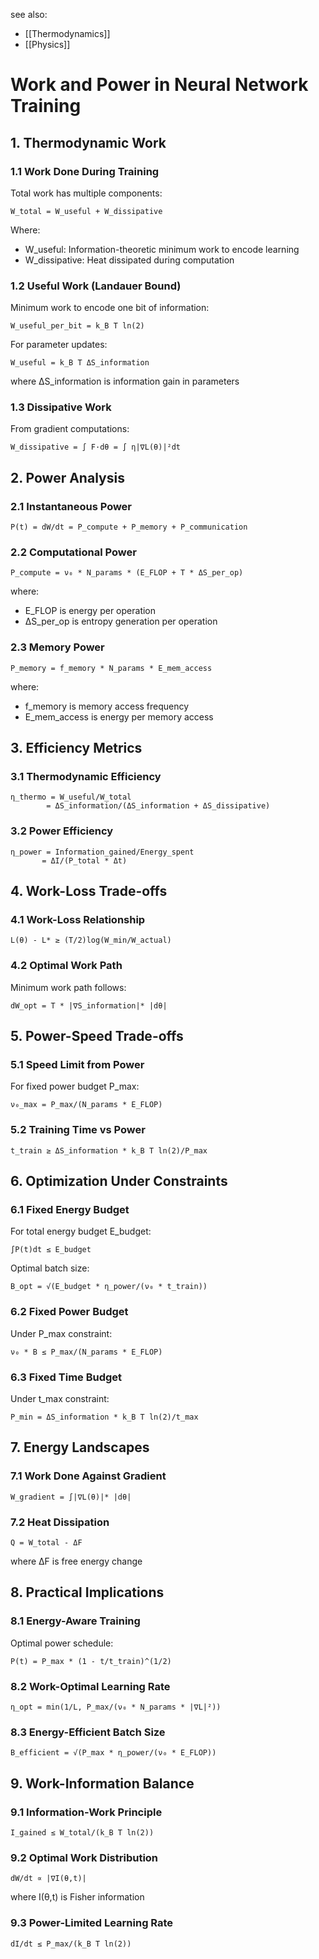 see also:
- [[Thermodynamics]]
- [[Physics]]
# Work and Power in Neural Network Training

## 1. Thermodynamic Work

### 1.1 Work Done During Training
Total work has multiple components:

```
W_total = W_useful + W_dissipative
```

Where:
- W_useful: Information-theoretic minimum work to encode learning
- W_dissipative: Heat dissipated during computation

### 1.2 Useful Work (Landauer Bound)
Minimum work to encode one bit of information:
```
W_useful_per_bit = k_B T ln(2)
```

For parameter updates:
```
W_useful = k_B T ΔS_information
```
where ΔS_information is information gain in parameters

### 1.3 Dissipative Work
From gradient computations:
```
W_dissipative = ∫ F·dθ = ∫ η|∇L(θ)|²dt
```

## 2. Power Analysis

### 2.1 Instantaneous Power
```
P(t) = dW/dt = P_compute + P_memory + P_communication
```

### 2.2 Computational Power
```
P_compute = ν₀ * N_params * (E_FLOP + T * ΔS_per_op)
```
where:
- E_FLOP is energy per operation
- ΔS_per_op is entropy generation per operation

### 2.3 Memory Power
```
P_memory = f_memory * N_params * E_mem_access
```
where:
- f_memory is memory access frequency
- E_mem_access is energy per memory access

## 3. Efficiency Metrics

### 3.1 Thermodynamic Efficiency
```
η_thermo = W_useful/W_total
        = ΔS_information/(ΔS_information + ΔS_dissipative)
```

### 3.2 Power Efficiency
```
η_power = Information_gained/Energy_spent
       = ΔI/(P_total * Δt)
```

## 4. Work-Loss Trade-offs

### 4.1 Work-Loss Relationship
```
L(θ) - L* ≥ (T/2)log(W_min/W_actual)
```

### 4.2 Optimal Work Path
Minimum work path follows:
```
dW_opt = T * |∇S_information|* |dθ|
```

## 5. Power-Speed Trade-offs

### 5.1 Speed Limit from Power
For fixed power budget P_max:
```
ν₀_max = P_max/(N_params * E_FLOP)
```

### 5.2 Training Time vs Power
```
t_train ≥ ΔS_information * k_B T ln(2)/P_max
```

## 6. Optimization Under Constraints

### 6.1 Fixed Energy Budget
For total energy budget E_budget:
```
∫P(t)dt ≤ E_budget
```

Optimal batch size:
```
B_opt = √(E_budget * η_power/(ν₀ * t_train))
```

### 6.2 Fixed Power Budget
Under P_max constraint:
```
ν₀ * B ≤ P_max/(N_params * E_FLOP)
```

### 6.3 Fixed Time Budget
Under t_max constraint:
```
P_min = ΔS_information * k_B T ln(2)/t_max
```

## 7. Energy Landscapes

### 7.1 Work Done Against Gradient
```
W_gradient = ∫|∇L(θ)|* |dθ|
```

### 7.2 Heat Dissipation
```
Q = W_total - ΔF
```
where ΔF is free energy change

## 8. Practical Implications

### 8.1 Energy-Aware Training
Optimal power schedule:
```
P(t) = P_max * (1 - t/t_train)^(1/2)
```

### 8.2 Work-Optimal Learning Rate
```
η_opt = min(1/L, P_max/(ν₀ * N_params * |∇L|²))
```

### 8.3 Energy-Efficient Batch Size
```
B_efficient = √(P_max * η_power/(ν₀ * E_FLOP))
```

## 9. Work-Information Balance

### 9.1 Information-Work Principle
```
I_gained ≤ W_total/(k_B T ln(2))
```

### 9.2 Optimal Work Distribution
```
dW/dt ∝ |∇I(θ,t)|
```

where I(θ,t) is Fisher information

### 9.3 Power-Limited Learning Rate
```
dI/dt ≤ P_max/(k_B T ln(2))
```